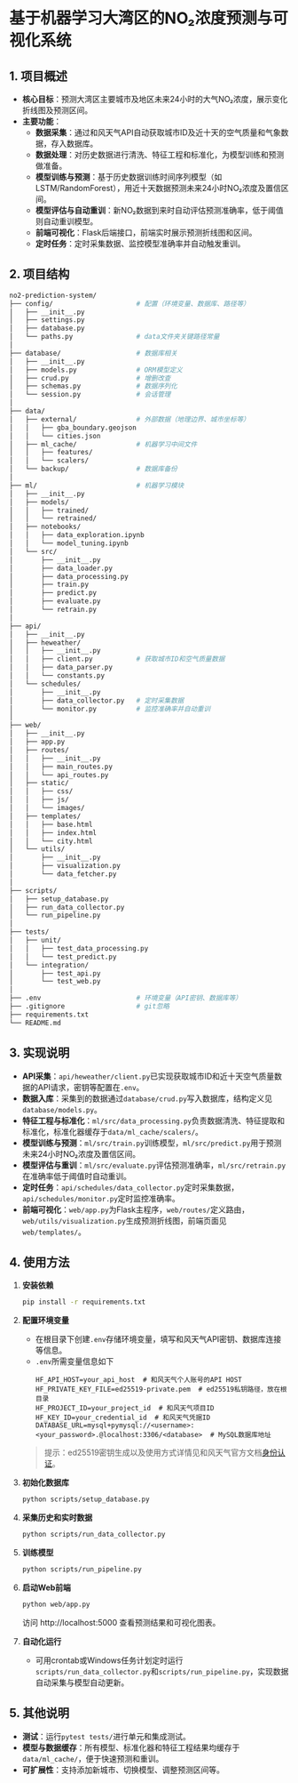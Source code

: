 # 基于机器学习大湾区的NO₂浓度预测与可视化系统

## 1. 项目概述

- **核心目标**：预测大湾区主要城市及地区未来24小时的大气NO₂浓度，展示变化折线图及预测区间。
- **主要功能**：
  - **数据采集**：通过和风天气API自动获取城市ID及近十天的空气质量和气象数据，存入数据库。
  - **数据处理**：对历史数据进行清洗、特征工程和标准化，为模型训练和预测做准备。
  - **模型训练与预测**：基于历史数据训练时间序列模型（如LSTM/RandomForest），用近十天数据预测未来24小时NO₂浓度及置信区间。
  - **模型评估与自动重训**：新NO₂数据到来时自动评估预测准确率，低于阈值则自动重训模型。
  - **前端可视化**：Flask后端接口，前端实时展示预测折线图和区间。
  - **定时任务**：定时采集数据、监控模型准确率并自动触发重训。

## 2. 项目结构

```bash
no2-prediction-system/
├── config/                     # 配置（环境变量、数据库、路径等）
│   ├── __init__.py
│   ├── settings.py
│   ├── database.py
│   └── paths.py                # data文件夹关键路径常量
│
├── database/                   # 数据库相关
│   ├── __init__.py
│   ├── models.py               # ORM模型定义
│   ├── crud.py                 # 增删改查
│   ├── schemas.py              # 数据序列化
│   └── session.py              # 会话管理
│
├── data/
│   ├── external/               # 外部数据（地理边界、城市坐标等）
│   │   ├── gba_boundary.geojson
│   │   └── cities.json
│   ├── ml_cache/               # 机器学习中间文件
│   │   ├── features/
│   │   └── scalers/
│   └── backup/                 # 数据库备份
│
├── ml/                         # 机器学习模块
│   ├── __init__.py
│   ├── models/
│   │   ├── trained/
│   │   └── retrained/
│   ├── notebooks/
│   │   ├── data_exploration.ipynb
│   │   └── model_tuning.ipynb
│   └── src/
│       ├── __init__.py
│       ├── data_loader.py
│       ├── data_processing.py
│       ├── train.py
│       ├── predict.py
│       ├── evaluate.py
│       └── retrain.py
│
├── api/
│   ├── __init__.py
│   ├── heweather/
│   │   ├── __init__.py
│   │   ├── client.py           # 获取城市ID和空气质量数据
│   │   ├── data_parser.py
│   │   └── constants.py
│   └── schedules/
│       ├── __init__.py
│       ├── data_collector.py   # 定时采集数据
│       └── monitor.py          # 监控准确率并自动重训
│
├── web/
│   ├── __init__.py
│   ├── app.py
│   ├── routes/
│   │   ├── __init__.py
│   │   ├── main_routes.py
│   │   └── api_routes.py
│   ├── static/
│   │   ├── css/
│   │   ├── js/
│   │   └── images/
│   ├── templates/
│   │   ├── base.html
│   │   ├── index.html
│   │   └── city.html
│   └── utils/
│       ├── __init__.py
│       ├── visualization.py
│       └── data_fetcher.py
│
├── scripts/
│   ├── setup_database.py
│   ├── run_data_collector.py
│   └── run_pipeline.py
│
├── tests/
│   ├── unit/
│   │   ├── test_data_processing.py
│   │   └── test_predict.py
│   └── integration/
│       ├── test_api.py
│       └── test_web.py
│
├── .env                        # 环境变量（API密钥、数据库等）
├── .gitignore                  # git忽略
├── requirements.txt
└── README.md
```

## 3. 实现说明

- **API采集**：`api/heweather/client.py`已实现获取城市ID和近十天空气质量数据的API请求，密钥等配置在`.env`。
- **数据入库**：采集到的数据通过`database/crud.py`写入数据库，结构定义见`database/models.py`。
- **特征工程与标准化**：`ml/src/data_processing.py`负责数据清洗、特征提取和标准化，标准化器缓存于`data/ml_cache/scalers/`。
- **模型训练与预测**：`ml/src/train.py`训练模型，`ml/src/predict.py`用于预测未来24小时NO₂浓度及置信区间。
- **模型评估与重训**：`ml/src/evaluate.py`评估预测准确率，`ml/src/retrain.py`在准确率低于阈值时自动重训。
- **定时任务**：`api/schedules/data_collector.py`定时采集数据，`api/schedules/monitor.py`定时监控准确率。
- **前端可视化**：`web/app.py`为Flask主程序，`web/routes/`定义路由，`web/utils/visualization.py`生成预测折线图，前端页面见`web/templates/`。

## 4. 使用方法

1. **安装依赖**
   ```bash
   pip install -r requirements.txt
   ```

2. **配置环境变量**
   - 在根目录下创建`.env`存储环境变量，填写和风天气API密钥、数据库连接等信息。
   - `.env`所需变量信息如下
      ``` env
      HF_API_HOST=your_api_host  # 和风天气个人账号的API HOST
      HF_PRIVATE_KEY_FILE=ed25519-private.pem  # ed25519私钥路径，放在根目录
      HF_PROJECT_ID=your_project_id  # 和风天气项目ID
      HF_KEY_ID=your_credential_id  # 和风天气凭据ID
      DATABASE_URL=mysql+pymysql://<username>:<your_password>.@localhost:3306/<database>  # MySQL数据库地址
      ```

   > 提示：ed25519密钥生成以及使用方式详情见和风天气官方文档[身份认证](https://dev.qweather.com/docs/configuration/authentication/)。

3. **初始化数据库**
   ```bash
   python scripts/setup_database.py
   ```

4. **采集历史和实时数据**
   ```bash
   python scripts/run_data_collector.py
   ```

5. **训练模型**
   ```bash
   python scripts/run_pipeline.py
   ```

6. **启动Web前端**
   ```bash
   python web/app.py
   ```
   访问 http://localhost:5000 查看预测结果和可视化图表。

7. **自动化运行**
   - 可用crontab或Windows任务计划定时运行`scripts/run_data_collector.py`和`scripts/run_pipeline.py`，实现数据自动采集与模型自动更新。

## 5. 其他说明

- **测试**：运行`pytest tests/`进行单元和集成测试。
- **模型与数据缓存**：所有模型、标准化器和特征工程结果均缓存于`data/ml_cache/`，便于快速预测和重训。
- **可扩展性**：支持添加新城市、切换模型、调整预测区间等。
